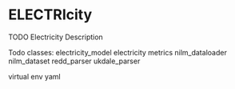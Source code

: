 # ELECTRIcity

TODO Electricity Description


Todo classes:
electricity_model
electricity
metrics
nilm_dataloader
nilm_dataset
redd_parser
ukdale_parser

virtual env yaml
